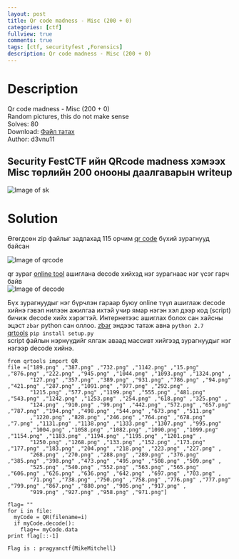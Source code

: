 ```yaml
---
layout: post
title: Qr code madness - Misc (200 + 0)
categories: [ctf]
fullview: true
comments: true
tags: [ctf, securityfest ,Forensics]
description: Qr code madness - Misc (200 + 0)
---
```

**Description**
===
Qr code madness - Misc (200 + 0) <br>
Random pictures, this do not make sense <br>
Solves: 80 <br>
Download: [Файл татах](http://dl.ctf.rocks/qrcodemadness.7z) <br>
Author: d3vnu11 <br>

Security FestCTF  ийн QRcode madness хэмээх Misc төрлийн 200 онооны даалгаварын writeup 
-----
![Image of sk](https://4.bp.blogspot.com/-bTu5S6H8yjg/WTG09USq-mI/AAAAAAAAAKg/-WIODGqMPe8w2BxWABou_rwP4zo43iBWwCLcB/s320/description.PNG)


**Solution**
===
Өгөгдсөн zip файлыг задлахад 115 орчим [qr code]( https://en.wikipedia.org/wiki/QR_code) бүхий зурагнууд байсан 
<br>

![Image of qrcode](https://4.bp.blogspot.com/-gP9Z8ta9nwc/WTG1-OFAohI/AAAAAAAAAKk/VLFP_3Vhq_McqdQFtXCahxVwFygZdtzyACLcB/s1600/qr.png)

qr зураг [online tool](https://webqr.com/) ашиглана decode хийхэд нэг зурагнаас нэг үсэг гарч байв
<br>
![Image of decode](https://1.bp.blogspot.com/-Q2RqT8fPOfQ/WTG2r4zemsI/AAAAAAAAAKo/dTfjojcsPp4rTt-UVx-uAasA1mqBl4QvACLcB/s320/qrdecode.png)

Бүх зурагнуудыг нэг бүрчлэн гараар буюу online түүл ашиглаж  decode  хийнэ гэвэл нилээн ажилгаа ихтэй учир ямар нэгэн хэл дээр код (script)  бичиж decode хийх хэрэгтэй. Интернетээс ашиглах болох сан хайсны эцэст `zbar` python сан оллоо.
[zbar](https://github.com/jacobvalenta/zbar-py27-msi)  эндээс татаж авна `python 2.7` <br>
[qrtools](https://pypi.python.org/pypi/qrtools/0.0.1)
`pip install setup.py` <br>
script файлын нэрнүүдийг ялгаж аваад массивт хийгээд зурагнуудыг нэг нэгээр decode хийнэ. <br>

```
from qrtools import QR
file =["189.png" ,"387.png" ,"732.png" ,"1142.png" ,"15.png" ,"876.png" ,"222.png" ,"945.png" ,"1044.png" ,"1093.png" ,"1324.png" ,
       "127.png" ,"357.png" ,"389.png" ,"931.png" ,"786.png" ,"94.png" ,"421.png" ,"287.png" ,"1091.png" ,"977.png" ,"292.png" ,
       "1215.png" ,"577.png" ,"1199.png" ,"555.png" ,"481.png" ,"543.png" ,"1242.png" ,"1253.png" ,"254.png" ,"618.png" ,"325.png" ,
       "124.png" ,"910.png" ,"99.png" ,"442.png" ,"572.png" ,"657.png" ,"787.png" ,"194.png" ,"498.png" ,"544.png" ,"673.png" ,"511.png"
       ,"1220.png" ,"828.png" ,"246.png" ,"764.png" ,"678.png" ,"7.png" ,"1131.png" ,"1138.png" ,"1333.png" ,"1307.png" ,"995.png"
       ,"1004.png" ,"1058.png" ,"1082.png" ,"1090.png" ,"1099.png" ,"1154.png" ,"1183.png" ,"1194.png" ,"1195.png" ,"1201.png" ,
       "1250.png" ,"1268.png" ,"133.png" ,"152.png" ,"173.png" ,"177.png" ,"183.png" ,"204.png" ,"218.png" ,"223.png" ,"227.png" ,
       "268.png" ,"270.png" ,"288.png" ,"289.png" ,"376.png" ,"385.png" ,"398.png" ,"473.png" ,"495.png" ,"508.png" ,"509.png" ,
       "525.png" ,"540.png" ,"552.png" ,"563.png" ,"565.png" ,"606.png" ,"626.png" ,"636.png" ,"642.png" ,"697.png" ,"703.png" ,
       "71.png" ,"738.png" ,"750.png" ,"758.png" ,"776.png" ,"777.png" ,"799.png" ,"867.png" ,"880.png" ,"905.png" ,"917.png" ,
       "919.png" ,"927.png" ,"958.png" ,"971.png"]

flag= ""
for i in file:
  myCode = QR(filename=i)
  if myCode.decode():
    flag+= myCode.data
print flag[::-1]
```


`Flag is : pragyanctf{MikeMitchell}`

